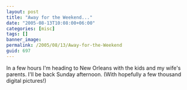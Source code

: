 ```yaml
---
layout: post
title: "Away for the Weekend..."
date: "2005-08-13T10:08:00+06:00"
categories: [misc]
tags: []
banner_image: 
permalink: /2005/08/13/Away-for-the-Weekend
guid: 697
---
```


In a few hours I'm heading to New Orleans with the kids and my wife's parents. I'll be back Sunday afternoon. (With hopefully a few thousand digital pictures!)